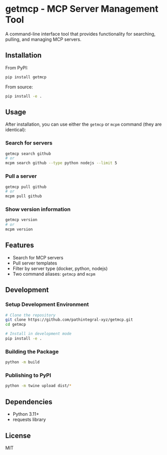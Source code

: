 # getmcp - MCP Server Management Tool

A command-line interface tool that provides functionality for searching, pulling, and managing MCP servers.

## Installation

From PyPI:

```bash
pip install getmcp
```

From source:

```bash
pip install -e .
```

## Usage

After installation, you can use either the `getmcp` or `mcpm` command (they are identical):

### Search for servers

```bash
getmcp search github
# or
mcpm search github --type python nodejs --limit 5
```

### Pull a server

```bash
getmcp pull github
# or
mcpm pull github
```

### Show version information

```bash
getmcp version
# or
mcpm version
```

## Features

- Search for MCP servers
- Pull server templates
- Filter by server type (docker, python, nodejs)
- Two command aliases: `getmcp` and `mcpm`

## Development

### Setup Development Environment

```bash
# Clone the repository
git clone https://github.com/pathintegral-xyz/getmcp.git
cd getmcp

# Install in development mode
pip install -e .
```

### Building the Package

```bash
python -m build
```

### Publishing to PyPI

```bash
python -m twine upload dist/*
```

## Dependencies

- Python 3.11+
- requests library

## License

MIT